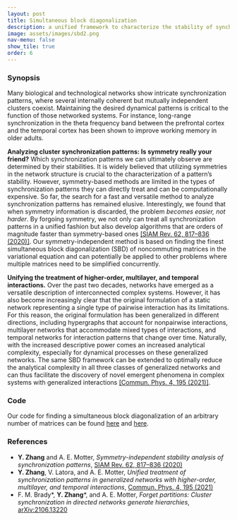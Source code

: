 ```yaml
---
layout: post
title: Simultaneous block diagonalization
description: a unified framework to characterize the stability of synchronization patterns in both standard and generalized networks
image: assets/images/sbd2.png
nav-menu: false
show_tile: true
order: 6
---
```


### Synopsis
Many biological and technological networks show intricate synchronization patterns, where several internally coherent but mutually independent clusters coexist. Maintaining the desired dynamical patterns is critical to the function of those networked systems. For instance, long-range synchronization in the theta frequency band between the prefrontal cortex and the temporal cortex has been shown to improve working memory in older adults.

__Analyzing cluster synchronization patterns: Is symmetry really your friend?__
Which synchronization patterns we can ultimately observe are determined by their stabilities.
It is widely believed that utilizing symmetries in the network structure is crucial to the characterization of a pattern’s stability.
However, symmetry-based methods are limited in the types of synchronization patterns they can directly treat and can be computationally expensive.
So far, the search for a fast and versatile method to analyze synchronization patterns has remained elusive.
Interestingly, we found that when symmetry information is discarded, the problem *becomes easier, not harder*.
By forgoing symmetry, we not only can treat all synchronization patterns in a unified fashion but also develop algorithms that are orders of magnitude faster than symmetry-based ones [[SIAM Rev. 62, 817–836 (2020)]](https://doi.org/10.1137/19M127358X).
Our symmetry-independent method is based on finding the finest simultaneous block diagonalization (SBD) of noncommuting matrices in the variational equation and can potentially be applied to other problems where multiple matrices need to be simplified concurrently.

__Unifying the treatment of higher-order, multilayer, and temporal interactions.__
Over the past two decades, networks have emerged as a versatile description of interconnected complex systems.
However, it has also become increasingly clear that the original formulation of a static network representing a single type of pairwise interaction has its limitations.
For this reason, the original formulation has been generalized in different directions, including hypergraphs that account for nonpairwise interactions, multilayer networks that accommodate mixed types of interactions, and temporal networks for interaction patterns that change over time.
Naturally, with the increased descriptive power comes an increased analytical complexity, especially for dynamical processes on these generalized networks.
The same SBD framework can be extended to optimally reduce the analytical complexity in all three classes of generalized networks and can thus facilitate the discovery of novel emergent phenomena in complex systems with generalized interactions [[Commun. Phys. 4, 195 (2021)]](https://doi.org/10.1038/s42005-021-00695-0).

### Code
Our code for finding a simultaneous block diagonalization of an arbitrary number of matrices can be found [here](https://github.com/y-z-zhang/sbd) and [here](https://github.com/y-z-zhang/net-sync-sym).

### References
* __Y. Zhang__ and A. E. Motter, *Symmetry-independent stability analysis of synchronization patterns*, [SIAM Rev. 62, 817–836 (2020)](https://doi.org/10.1137/19M127358X)
* __Y. Zhang__, V. Latora, and A. E. Motter, *Unified treatment of synchronization patterns in generalized networks with higher-order, multilayer, and temporal interactions*, [Commun. Phys. 4, 195 (2021)](https://doi.org/10.1038/s42005-021-00695-0)
* F. M. Brady\*, __Y. Zhang__\*, and A. E. Motter, *Forget partitions: Cluster synchronization in directed networks generate hierarchies*, [arXiv:2106.13220](https://arxiv.org/abs/2106.13220)
